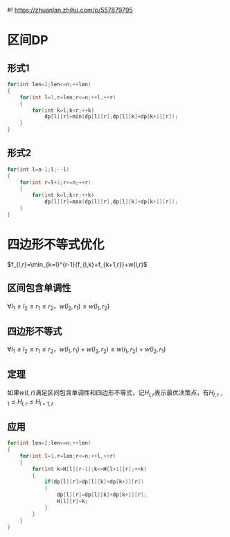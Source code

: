 #! https://zhuanlan.zhihu.com/p/557879795
# 区间DP
## 形式1
```cpp
for(int len=2;len<=n;++len)
{
    for(int l=1,r=len;r<=n;++l,++r)
    {
        for(int k=l;k<r;++k)
            dp[l][r]=min(dp[l][r],dp[l][k]+dp[k+1][r]);
    }
}
```
## 形式2
```cpp
for(int l=n-1;l;--l)
{
    for(int r=l+1;r<=n;++r)
    {
        for(int k=l;k<r;++k)
            dp[l][r]=max(dp[l][r],dp[l][k]+dp[k+1][r]);
    }
}
```
# 四边形不等式优化
$f_{l,r}=\min_{k=l}^{r-1}{f_{l,k}+f_{k+1,r}}+w(l,r)$
## 区间包含单调性
$\forall l_1\le l_2 \le r_1 \le r_2$，$w(l_2,r_1)\le w(l_1,r_2)$
## 四边形不等式
$\forall l_1\le l_2 \le r_1 \le r_2$，$w(l_1,r_1)+w(l_2,r_2)\le w(l_1,r_2)+w(l_2,r_1)$
## 定理
如果$w(l,r)$满足区间包含单调性和四边形不等式，记$H_{l,r}$表示最优决策点，有$H_{l,r-1}\le H_{l,r}\le H_{l+1,r}$

## 应用
```cpp
for(int len=2;len<=n;++len)
{
    for(int l=1,r=len;r<=n;++l,++r)
    {
        for(int k=H[l][r-1];k<=H[l+1][r];++k)
        {
            if(dp[l][r]>dp[l][k]+dp[k+1][r])
            {
                dp[l][r]=dp[l][k]+dp[k+1][r];
                H[l][r]=k;
            }
        }
    }
}
```